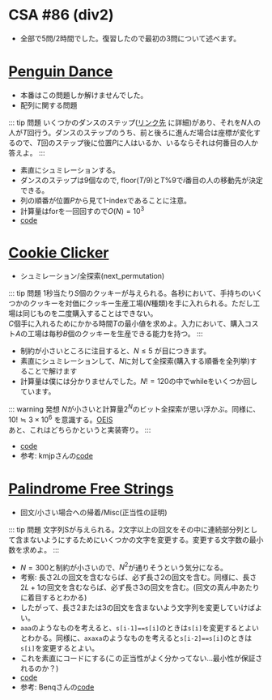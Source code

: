 # CSA #86 (div2)
- 全部で5問/2時間でした。復習したので最初の3問について述べます。
# [Penguin Dance](https://csacademy.com/contest/round-86/task/penguin-dance/)
- 本番はこの問題しか解けませんでした。
- 配列に関する問題

::: tip 問題
いくつかのダンスのステップ([リンク先](https://csacademy.com/contest/round-86/task/penguin-dance/) に詳細)があり、それを$N$人の人が$T$回行う。ダンスのステップのうち、前と後ろに進んだ場合は座標が変化するので、$T$回のステップ後に位置$P$に人はいるか、いるならそれは何番目の人か答えよ。
:::

- 素直にシュミレーションする。
- ダンスのステップは9個なので, $\mathrm{floor}(T/9)$と$T$%$9$で$i$番目の人の移動先が決定できる。
- 列の順番が位置$P$から見て1-indexであることに注意。
- 計算量はforを一回回すので$O(N) = 10^3$
- [code](https://csacademy.com/submission/1730587/)

# [Cookie Clicker](https://csacademy.com/contest/round-86/task/cookie-clicker/)
- シュミレーション/全探索(next_permutation)

::: tip 問題
1秒当たり$S$個のクッキーが与えられる。各秒において、手持ちのいくつかのクッキーを対価にクッキー生産工場($N$種類)を手に入れられる。ただし工場は同じものを二度購入することはできない。<br>
$C$個手に入れるためにかかる時間$T$の最小値を求めよ。入力において、購入コスト$A$の工場は毎秒$B$個のクッキーを生産できる能力を持つ。
:::

- 制約が小さいところに注目すると、$N \leq 5$ が目につきます。
- 素直にシュミレーションして、$N$に対して全探索(購入する順番を全列挙)することで解けます
- 計算量は僕には分かりませんでした。$N! = 120$の中でwhileをいくつか回しています。

::: warning 発想
$N$が小さいと計算量$2^N$のビット全探索が思い浮かぶ。同様に、$10! \fallingdotseq 3\times 10^6$ を意識する。[OEIS](https://oeis.org/A000142)<br>
あと、これはどちらかというと実装寄り。
:::

- [code](https://csacademy.com/code/ogkreZOS/)
- 参考: kmjpさんの[code](https://csacademy.com/submission/1728608/)

# [Palindrome Free Strings](https://csacademy.com/contest/round-86/task/palindrome-free-strings/)
- 回文/小さい場合への帰着/Misc(正当性の証明)

::: tip 問題
文字列Sが与えられる。2文字以上の回文をその中に連続部分列として含まないようにするためにいくつかの文字を変更する。変更する文字数の最小数を求めよ。
:::

- $N=300$と制約が小さいので、$N^2$が通りそうという気分になる。
- 考察: 長さ$2L$の回文を含むならば、必ず長さ$2$の回文を含む。同様に、長さ$2L+1$の回文を含むならば、必ず長さ$3$の回文を含む。(回文の真ん中あたりに着目するとわかる)
- したがって、長さ$2$または$3$の回文を含まないよう文字列を変更していけばよい。
- `aaa`のようなものを考えると、`s[i-1]==s[i]`のときは`s[i]`を変更するとよいとわかる。同様に、`axaxa`のようなものを考えると`s[i-2]==s[i]`のときは`s[i]`を変更するとよい。
- これを素直にコードにする(この正当性がよく分かってない…最小性が保証されるのか？)
- [code](https://csacademy.com/code/ZYdUeqxx/)
- 参考: Benqさんの[code](https://csacademy.com/submission/1727743/)